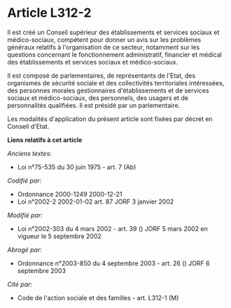# Article L312-2

Il est créé un Conseil supérieur des établissements et services sociaux et médico-sociaux, compétent pour donner un avis sur
les problèmes généraux relatifs à l'organisation de ce secteur, notamment sur les questions concernant le fonctionnement
administratif, financier et médical des établissements et services sociaux et médico-sociaux.

Il est composé de parlementaires, de représentants de l'Etat, des organismes de sécurité sociale et des collectivités
territoriales intéressées, des personnes morales gestionnaires d'établissements et de services sociaux et médico-sociaux, des
personnels, des usagers et de personnalités qualifiées. Il est présidé par un parlementaire.

Les modalités d'application du présent article sont fixées par décret en Conseil d'Etat.

**Liens relatifs à cet article**

_Anciens textes_:

  - Loi n°75-535 du 30 juin 1975 - art. 7 (Ab)

_Codifié par_:

  - Ordonnance 2000-1249 2000-12-21
  - Loi n°2002-2 2002-01-02 art. 87 JORF 3 janvier 2002

_Modifié par_:

  - Loi n°2002-303 du 4 mars 2002 - art. 39 () JORF 5 mars 2002 en vigueur le 5 septembre 2002

_Abrogé par_:

  - Ordonnance n°2003-850 du 4 septembre 2003 - art. 26 () JORF 6 septembre 2003

_Cité par_:

  - Code de l'action sociale et des familles - art. L312-1 (M)
